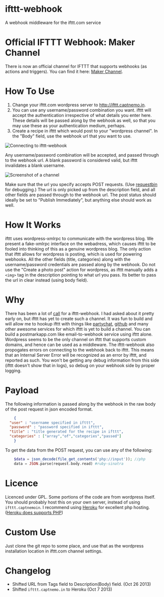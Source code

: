 ifttt-webhook
=============

A webhook middleware for the ifttt.com service

# Official IFTTT Webhook: Maker Channel
There is now an official channel for IFTTT that supports webhooks (as actions and triggers). You can find it here: [Maker Channel](https://ifttt.com/maker).

# How To Use
1. Change your ifttt.com wordpress server to <http://ifttt.captnemo.in>.
2. You can use any username/password combination you want. ifttt will accept the authentication irrespective of what details you enter here. These details will be passed along by the webhook as well, so that you may use these as your authentication medium, perhaps.
3. Create a recipe in ifttt which would post to your "wordpress channel". In the "Body" field, use the webhook url that you want to use.

![Connecting to ifttt-webhook](http://i.imgur.com/RA0Jb.png "You can type in any username/password you want")

Any username/password combination will be accepted, and passed through to the webhook url. A blank password is considered valid, but ifttt invalidates a blank username.

![Screenshot of a channel](http://i.imgur.com/kPpufmZ.png "Sample Channel for use as a webhook")

Make sure that the url you specify accepts POST requests. (Use [requestbin][rb] for debugging.) The url is only picked up from the description field, and all other fields are passed through to the webhook url. The post status should ideally be set to "Publish Immediately", but anything else should work as well.

# How It Works
ifttt uses wordpress-xmlrpc to communicate with the wordpress blog. We present a fake-xmlrpc interface on the webadress, which causes ifttt to be fooled into thinking of this as a genuine wordpress blog. The only action that ifttt allows for wordpress is posting, which is used for powering webhooks. All the other fields (title, categories) along with the username/password credentials are passed along by the webhook. Do not use the "Create a photo post" action for wordpress, as ifttt manually adds a `<img>` tag in the description pointing to what url you pass. Its better to pass the url in clear instead (using body field).

# Why
There has been a lot of [call](http://blog.jazzychad.net/2012/08/05/ifttt-needs-webhooks-stat.html) for a ifttt-webhook. I had asked about it pretty early on, but ifttt has yet to create such a channel. It was fun to build and will allow me to hookup ifttt with things like [partychat][pc], [github][gh] and many other awesome services for which ifttt is yet to build a channel. You can build a postmarkapp.com like email-to-webhook service using ifttt alone. Wordpress seems to be the only channel on ifttt that supports custom domains, and hence can be used as a middleware. The ifttt-webhook also propogates errors on connecting to the webhook back to ifttt. This means that an Internal Server Error will be recognized as an error by ifttt, and reported as such. You won't be getting any debug information from this side (ifttt doesn't show that in logs), so debug on your webhook side by proper logging.

# Payload
The following information is passed along by the webhook in the raw body of the post request in json encoded format.

```json
    {
  "user" : "username specified in ifttt",
  "password" : "password specified in ifttt",
  "title" : "title generated for the recipe in ifttt",
  "categories" : ["array","of","categories","passed"]
    }
```

To get the data from the POST request, you can use any of the following:

```php
    $data = json_decode(file_get_contents('php://input')); //php
    data = JSON.parse(request.body.read) #ruby-sinatra
```
# Licence
Licenced under GPL. Some portions of the code are from wordpress itself. You should probably host this on your own server, instead of using `ifttt.captnemoin`. I recommend using [Heroku](http://heroku.com) for excellent php hosting. ([Heroku does supports PHP](http://stackoverflow.com/questions/13334052/does-heroku-support-php))

# Custom Use
Just clone the git repo to some place, and use that as the wordpress installation location in ifttt.com channel settings.

# Changelog
- Shifted URL from Tags field to Description(Body) field. (Oct 26 2013)
- Shifted `ifttt.captnemo.in` to Heroku (Oct 7 2013)

[pc]: http://partychat-hooks.appspot.com/ "Partychat Hooks"
[gh]: https://help.github.com/articles/post-receive-hooks/ "Github Post receive hooks"
[rb]: http://requestb.in/
